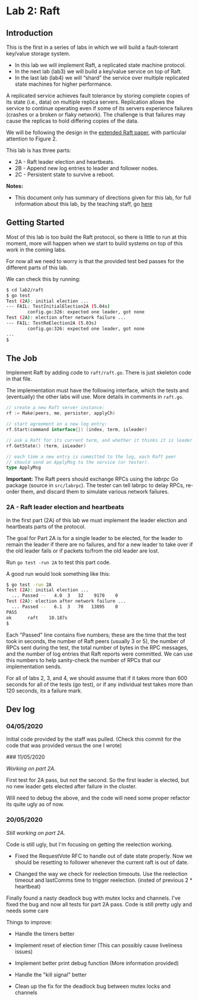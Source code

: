 # Lab 2: Raft

## Introduction

This is the first in a series of labs in which we will build a fault-tolerant key/value storage system.

* In this lab we will implement Raft, a replicated state machine protocol.
* In the next lab (lab3) we will build a key/value service on top of Raft.
* In the last lab (lab4) we will “shard” the service over multiple replicated state machines for higher performance.

A replicated service achieves fault tolerance by storing complete copies of its state (i.e., data) on multiple replica servers. Replication allows the service to continue operating even if some of its servers experience failures (crashes or a broken or flaky network). The challenge is that failures may cause the replicas to hold differing copies of the data.

We will be following the design in the [extended Raft paper](https://pdos.csail.mit.edu/6.824/papers/raft-extended.pdf), with particular attention to Figure 2.

This lab is has three parts:

* 2A - Raft leader election and heartbeats.
* 2B - Append new log entries to leader and follower nodes.
* 2C - Persistent state to survive a reboot.

**Notes:**

* This document only has summary of directions given for this lab, for full information about this lab, by the teaching staff, go [here](https://pdos.csail.mit.edu/6.824/labs/lab-raft.html)

## Getting Started

Most of this lab is too build the Raft protocol, so there is little to run at this moment, more will happen when we start to build systems on top of this work in the coming labs.

For now all we need to worry is that the provided test bed passes for the different parts of this lab.

We can check this by running:

```sh
$ cd lab2/raft
$ go test
Test (2A): initial election ...
--- FAIL: TestInitialElection2A (5.04s)
        config.go:326: expected one leader, got none
Test (2A): election after network failure ...
--- FAIL: TestReElection2A (5.03s)
        config.go:326: expected one leader, got none
...
$
```

## The Job

Implement Raft by adding code to `raft/raft.go`. There is just skeleton code in that file.

The implementation must have the following interface, which the tests and (eventually) the other labs will use. More details in comments in `raft.go`.

```go
// create a new Raft server instance:
rf := Make(peers, me, persister, applyCh)

// start agreement on a new log entry:
rf.Start(command interface{}) (index, term, isleader)

// ask a Raft for its current term, and whether it thinks it is leader
rf.GetState() (term, isLeader)

// each time a new entry is committed to the log, each Raft peer
// should send an ApplyMsg to the service (or tester).
type ApplyMsg
```

**Important:** The Raft peers should exchange RPCs using the *labrpc* Go package (source in `src/labrpc`). The tester can tell labrpc to delay RPCs, re-order them, and discard them to simulate various network failures.


### 2A - Raft leader election and heartbeats

In the first part (2A) of this lab we must implement the leader election and heartbeats parts of the protocol.

The goal for Part 2A is for a single leader to be elected, for the leader to remain the leader if there are no failures, and for a new leader to take over if the old leader fails or if packets to/from the old leader are lost.

Run `go test -run 2A` to test this part code.

A good run would look something like this:

```sh
$ go test -run 2A
Test (2A): initial election ...
  ... Passed --   4.0  3   32    9170    0
Test (2A): election after network failure ...
  ... Passed --   6.1  3   70   13895    0
PASS
ok      raft    10.187s
$
```

Each "Passed" line contains five numbers; these are the time that the test took in seconds, the number of Raft peers (usually 3 or 5), the number of RPCs sent during the test, the total number of bytes in the RPC messages, and the number of log entries that Raft reports were committed.
We can use this numbers to help sanity-check the number of RPCs that our implementation sends.

For all of labs 2, 3, and 4, we should assume that if it takes more than 600 seconds for all of the tests (go test), or if any individual test takes more than 120 seconds, its a failure mark.

## Dev log

### 04/05/2020

Initial code provided by the staff was pulled. (Check this commit for the code that was provided versus the one I wrote)

### 11/05/2020

*Working on part 2A.*

First test for 2A pass, but not the second. So the first leader is elected, but no new leader gets elected after failure in the cluster.

Will need to debug the above, and the code will need some proper refactor its quite ugly as of now.

### 20/05/2020

*Still working on part 2A.*

Code is still ugly, but I'm focusing on getting the reelection working.

* Fixed the RequestVote RFC to handle out of date state properly. Now we should be resetting to follower whenever the current raft is out of date.

* Changed the way we check for reelection timeouts. Use the reelection timeout and lastComms time to trigger reelection. (insted of previous 2 * heartbeat)

Finally found a nasty deadlock bug with mutex locks and channels. I've fixed the bug and now all tests for part 2A pass. Code is still pretty ugly and needs some care

Things to improve:

* Handle the timers better

* Implement reset of election timer (This can possibly cause liveliness issues)

* Implement better print debug function (More information provided)

* Handle the "kill signal" better

* Clean up the fix for the deadlock bug between mutex locks and channels
